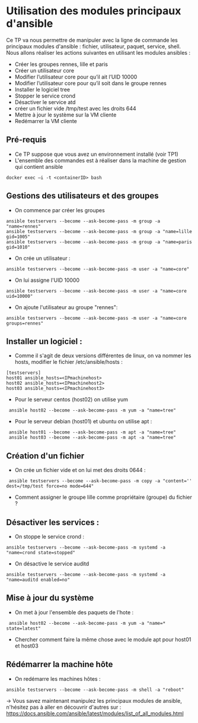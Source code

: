 # Utilisation des modules principaux d'ansible

Ce TP va nous permettre de manipuler avec la ligne de commande les principaux modules d'ansible : fichier, utilisateur, paquet, service, shell.
Nous allons réaliser les actions suivantes en utilisant les modules ansibles :
 - Créer les groupes rennes, lille et paris 
 - Créer un utilisateur core 
 - Modifier l’utilisateur core pour qu’il ait l’UID 10000 
 - Modifier l’utilisateur core pour qu’il soit dans le groupe rennes 
 - Installer le logiciel tree 
 - Stopper le service crond 
 - Désactiver le service atd 
 - créer un fichier vide /tmp/test avec les droits 644
 - Mettre à jour le système sur la VM cliente 
 - Redémarrer la VM cliente 

## Pré-requis
- Ce TP suppose que vous avez un environnement installé (voir TP1)
- L'ensemble des commandes est à réaliser dans la machine de gestion qui contient ansible
```
docker exec –i -t <containerID> bash
```

 ## Gestions des utilisateurs et des groupes
- On commence par créer les groupes
```
ansible testservers --become --ask-become-pass -m group -a "name=rennes" 
ansible testservers --become --ask-become-pass -m group -a "name=lille gid=1005"  
ansible testservers --become --ask-become-pass -m group -a "name=paris gid=1010" 
```
- On crée un utilisateur :
```
ansible testservers --become --ask-become-pass -m user -a "name=core" 
```
- On lui assigne l'UID 10000
```
ansible testservers --become --ask-become-pass -m user -a "name=core uid=10000" 
```
- On ajoute l'utilisateur au groupe "rennes":
```
ansible testservers --become --ask-become-pass -m user -a "name=core groups=rennes" 
```

## Installer un logiciel :
- Comme il s'agit de deux versions différentes de linux, on va nommer les hosts, modifier le fichier /etc/ansible/hosts : 
```
[testservers] 
host01 ansible_hosts=<IPmachinehost>
host02 ansible_hosts=<IPmachinehost2>
host03 ansible_hosts=<IPmachinehost3>
```
- Pour le serveur centos (host02) on utilise yum 
```
 ansible host02 --become --ask-become-pass -m yum -a "name=tree"
 ```
- Pour le serveur debian (host01) et ubuntu on utilise apt :
```
 ansible host01 --become --ask-become-pass -m apt -a "name=tree"
 ansible host03 --become --ask-become-pass -m apt -a "name=tree"
```

## Création d'un fichier 
- On crée un fichier vide et on lui met des droits 0644 :
```
 ansible testservers --become --ask-become-pass -m copy -a "content='' dest=/tmp/test force=no mode=644"
```
- Comment assigner le groupe lille comme propriétaire (groupe) du fichier ?

## Désactiver les services :
- On stoppe le service crond :
```
ansible testservers --become --ask-become-pass -m systemd -a "name=crond state=stopped"
```
- On désactive le service auditd
```
ansible testservers --become --ask-become-pass -m systemd -a "name=auditd enabled=no"
```

## Mise à jour du système 
- On met à jour l'ensemble des paquets de l'hote :
```
 ansible host02 --become --ask-become-pass -m yum -a "name=* state=latest"
```
- Chercher comment faire la même chose avec le module apt pour host01 et host03

## Rédémarrer la machine hôte
- On redémarre les machines hôtes :
```
ansible testservers --become --ask-become-pass -m shell -a "reboot"
```

-> Vous savez maintenant manipulez les principaux modules de ansible, n'hésitez pas à aller en découvrir d'autres sur :
https://docs.ansible.com/ansible/latest/modules/list_of_all_modules.html
